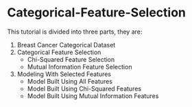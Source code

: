 # Categorical-Feature-Selection
This tutorial is divided into three parts, they are:
1. Breast Cancer Categorical Dataset
2. Categorical Feature Selection
   - Chi-Squared Feature Selection
   - Mutual Information Feature Selection
3. Modeling With Selected Features
   - Model Built Using All Features
   - Model Built Using Chi-Squared Features
   - Model Built Using Mutual Information Features
